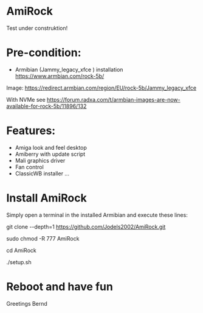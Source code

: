 # AmiRock
Test under construktion!

# Pre-condition:

- Armibian (Jammy_legacy_xfce ) installation https://www.armbian.com/rock-5b/

Image:
https://redirect.armbian.com/region/EU/rock-5b/Jammy_legacy_xfce

With NVMe see https://forum.radxa.com/t/armbian-images-are-now-available-for-rock-5b/11896/132

# Features:

- Amiga look and feel desktop
- Amiberry with update script
- Mali graphics driver
- Fan control
- ClassicWB installer
...


# Install AmiRock
Simply open a terminal in the installed Armibian and execute these lines:


git clone --depth=1 https://github.com/Jodels2002/AmiRock.git

sudo chmod -R 777 AmiRock

cd AmiRock

./setup.sh



# Reboot and have fun 
   Greetings Bernd
